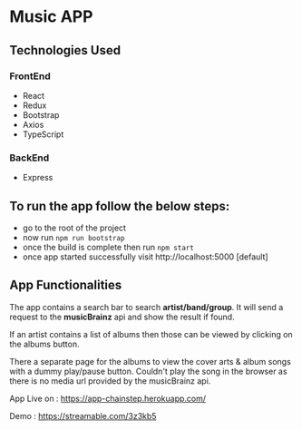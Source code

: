 # Music APP

## Technologies Used

### FrontEnd
- React
- Redux
- Bootstrap
- Axios
- TypeScript

### BackEnd
- Express

## To run the app follow the below steps:
- go to the root of the project
- now run `npm run bootstrap`
- once the build is complete then run `npm start` 
- once app started successfully visit http://localhost:5000 [default]

## App Functionalities

The app contains a search bar to search **artist/band/group**.
It will send a request to the **musicBrainz** api and show the result if found.

If an artist contains a list of albums then those can be viewed by clicking on the albums button.

There a separate page for the albums to view the cover arts & album songs with a dummy play/pause button. Couldn't play the song in the browser as there is no media url provided by the musicBrainz api.

App Live on : https://app-chainstep.herokuapp.com/

Demo : https://streamable.com/3z3kb5

